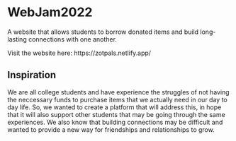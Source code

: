 # WebJam2022
<p>A website that allows students to borrow donated items and build long-lasting connections with one another.</p>
<p>Visit the website here: https://zotpals.netlify.app/</p>

<h2>Inspiration</h2>
We are all college students and have experience the struggles of not having the neccessary funds to purchase items that we actually need in our day to day life. So, we wanted to create a platform that will address this, in hope that it will also support other students that may be going through the same experiences. We also know that building connections may be difficult and wanted to provide a new way for friendships and relationships to grow.
